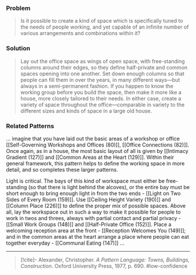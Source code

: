 ### Problem
>Is it possible to create a kind of space which is specifically tuned to the needs of people working, and yet capable of an infinite number of various arrangements and combinations within it?

### Solution
>Lay out the office space as wings of open space, with free-standing columns around their edges, so they define half-private and common spaces opening into one another. Set down enough columns so that people can fill them in over the years, in many different ways—but always in a semi-permanent fashion.
>If you happen to know the working group before you build the space, then make it more like a house, more closely tailored to their needs. In either case, create a variety of space throughout the office—comparable in variety to the different sizes and kinds of space in a large old house.


### Related Patterns
... imagine that you have laid out the basic areas of a workshop or office [[Self-Governing Workshops and Offices (80)]], [[Office Connections (82)]]. Once again, as in a house, the most basic layout of all is given by [[Intimacy Gradient (127)]] and [[Common Areas at the Heart (129)]]. Within their general framework, this pattern helps to define the working space in more detail, and so completes these larger patterns. 

Light is critical. The bays of this kind of workspace must either be free-standing (so that there is light behind the alcoves), or the entire bay must be short enough to bring enough light in from the two ends - [[Light on Two Sides of Every Room (159)]]. Use [[Ceiling Height Variety (190)]] and [[Column Place (226)]] to define the proper mix of possible spaces. Above all, lay the workspace out in such a way to make it possible for people to work in twos and threes, always with partial contact and partial privacy - [[Small Work Groups (148)]] and [[Half-Private Office (152)]]. Place a welcoming reception area at the front - [[Reception Welcomes You (149)]]; and in the common areas at the heart arrange a place where people can eat together everyday - [[Communal Eating (147)]] ...

---

> [!cite]- Alexander, Christopher. _A Pattern Language: Towns, Buildings, Construction_. Oxford University Press, 1977, p. 690.
> #low-confidence 